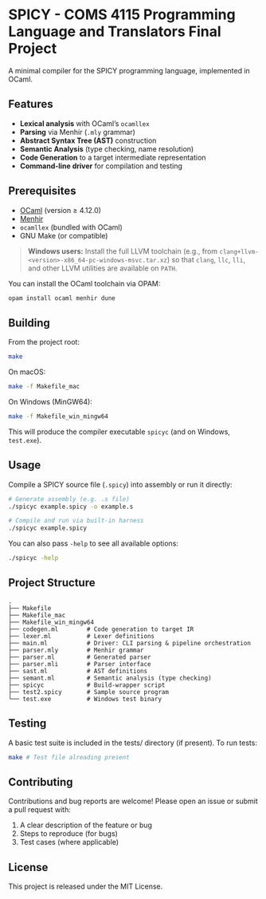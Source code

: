 # SPICY - COMS 4115 Programming Language and Translators Final Project

A minimal compiler for the SPICY programming language, implemented in OCaml.

## Features

- **Lexical analysis** with OCaml’s `ocamllex`
- **Parsing** via Menhir (`.mly` grammar)
- **Abstract Syntax Tree (AST)** construction
- **Semantic Analysis** (type checking, name resolution)
- **Code Generation** to a target intermediate representation
- **Command-line driver** for compilation and testing

## Prerequisites

- [OCaml](https://ocaml.org/) (version ≥ 4.12.0)
- [Menhir](https://github.com/ocaml/menhir)
- `ocamllex` (bundled with OCaml)
- GNU Make (or compatible)
> **Windows users:** Install the full LLVM toolchain (e.g., from `clang+llvm-<version>-x86_64-pc-windows-msvc.tar.xz`) so that `clang`, `llc`, `lli`, and other LLVM utilities are available on `PATH`.

You can install the OCaml toolchain via OPAM:

```sh
opam install ocaml menhir dune
```

## Building
From the project root:
```sh
make
```

On macOS:
```sh
make -f Makefile_mac
```

On Windows (MinGW64):
```sh
make -f Makefile_win_mingw64
```
This will produce the compiler executable `spicyc` (and on Windows, `test.exe`).

## Usage
Compile a SPICY source file (`.spicy`) into assembly or run it directly:
```sh
# Generate assembly (e.g. .s file)
./spicyc example.spicy -o example.s

# Compile and run via built-in harness
./spicyc example.spicy
```

You can also pass `-help` to see all available options:
```sh
./spicyc -help
```

## Project Structure
```plaintext
.
├── Makefile
├── Makefile_mac
├── Makefile_win_mingw64
├── codegen.ml        # Code generation to target IR
├── lexer.ml          # Lexer definitions
├── main.ml           # Driver: CLI parsing & pipeline orchestration
├── parser.mly        # Menhir grammar
├── parser.ml         # Generated parser
├── parser.mli        # Parser interface
├── sast.ml           # AST definitions
├── semant.ml         # Semantic analysis (type checking)
├── spicyc            # Build-wrapper script
├── test2.spicy       # Sample source program
└── test.exe          # Windows test binary
```

## Testing
A basic test suite is included in the tests/ directory (if present). To run tests:
```sh
make # Test file alreading present
```

## Contributing
Contributions and bug reports are welcome! Please open an issue or submit a pull request with:
1. A clear description of the feature or bug
2. Steps to reproduce (for bugs)
3. Test cases (where applicable)

## License
This project is released under the MIT License.
